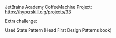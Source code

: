 JetBrains Academy CoffeeMachine Project: https://hyperskill.org/projects/33

Extra challenge:

Used State Pattern (Head First Design Patterns book)
